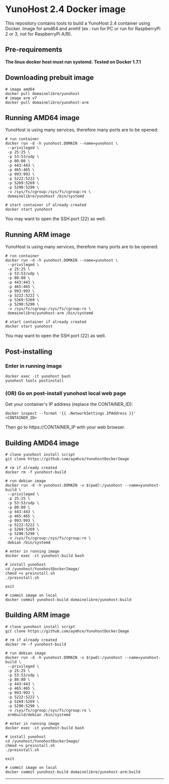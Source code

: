# YunoHost 2.4 Docker image

This repository contains tools to build a YunoHost 2.4 container using Docker.
Image for amd64 and armhf (ex : run for PC or run for RaspberryPi 2 or 3, not for RaspberryPi A/B).

## Pre-requirements 

**The linux docker host must run systemd.**
**Tested on Docker 1.7.1**

## Downloading prebuit image

```
# image amd64
docker pull domainelibre/yunohost
# image arm v7
docker pull domainelibre/yunohost-arm
```

## Running AMD64 image

YunoHost is using many services, therefore many ports are to be opened:

```
# run container
docker run -d -h yunohost.DOMAIN --name=yunohost \
 --privileged \
 -p 25:25 \
 -p 53:53/udp \
 -p 80:80 \
 -p 443:443 \
 -p 465:465 \
 -p 993:993 \
 -p 5222:5222 \
 -p 5269:5269 \
 -p 5290:5290 \
 -v /sys/fs/cgroup:/sys/fs/cgroup:ro \
 domainelibre/yunohost /bin/systemd

# start container if already created
docker start yunohost
```

You may want to open the SSH port (22) as well.

## Running ARM image

YunoHost is using many services, therefore many ports are to be opened:

```
# run container
docker run -d -h yunohost.DOMAIN --name=yunohost \
 --privileged \
 -p 25:25 \
 -p 53:53/udp \
 -p 80:80 \
 -p 443:443 \
 -p 465:465 \
 -p 993:993 \
 -p 5222:5222 \
 -p 5269:5269 \
 -p 5290:5290 \
 -v /sys/fs/cgroup:/sys/fs/cgroup:ro \
 domainelibre/yunohost-arm /bin/systemd

# start container if already created
docker start yunohost
```

You may want to open the SSH port (22) as well.

## Post-installing

### Enter in running image

```
docker exec -it yunohost bash
yunohost tools postinstall
```

### (OR) Go on post-install yunohost local web page

Get your container's IP address (replace the CONTAINER_ID):

```
docker inspect --format '{{ .NetworkSettings.IPAddress }}' <CONTAINER_ID>
```

Then go to https://CONTAINER_IP with your web browser.

## Building AMD64 image

```
# clone yunohost install script
git clone https://github.com/aymhce/YunohostDockerImage

# rm if already created
docker rm -f yunohost-build

# run debian image
docker run -d -h yunohost.DOMAIN -v $(pwd):/yunohost --name=yunohost-build \
 --privileged \
 -p 25:25 \
 -p 53:53/udp \
 -p 80:80 \
 -p 443:443 \
 -p 465:465 \
 -p 993:993 \
 -p 5222:5222 \
 -p 5269:5269 \
 -p 5290:5290 \
 -v /sys/fs/cgroup:/sys/fs/cgroup:ro \
 debian /bin/systemd

# enter in running image
docker exec -it yunohost-build bash

# install yunohost
cd /yunohost/YunohostDockerImage/
chmod +x preinstall.sh
./preinstall.sh

exit

# commit image on local
docker commit yunohost-build domainelibre/yunohost:build
```

## Building ARM image

```
# clone yunohost install script
git clone https://github.com/aymhce/YunohostDockerImage

# rm if already created
docker rm -f yunohost-build

# run debian image
docker run -d -h yunohost.DOMAIN -v $(pwd):/yunohost --name=yunohost-build \
 --privileged \
 -p 25:25 \
 -p 53:53/udp \
 -p 80:80 \
 -p 443:443 \
 -p 465:465 \
 -p 993:993 \
 -p 5222:5222 \
 -p 5269:5269 \
 -p 5290:5290 \
 -v /sys/fs/cgroup:/sys/fs/cgroup:ro \
 armbuild/debian /bin/systemd

# enter in running image
docker exec -it yunohost-build bash

# install yunohost
cd /yunohost/YunohostDockerImage/
chmod +x preinstall.sh
./preinstall.sh

exit

# commit image on local
docker commit yunohost-build domainelibre/yunohost-arm:build
```

---

